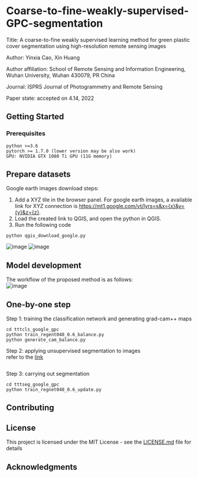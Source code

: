 # Coarse-to-fine-weakly-supervised-GPC-segmentation

Title: A coarse-to-fine weakly supervised learning method for green plastic cover segmentation using high-resolution remote sensing images  

Author: Yinxia Cao, Xin Huang  

Author affiliation: School of Remote Sensing and Information Engineering, Wuhan University, Wuhan 430079, PR China  

Journal: ISPRS Journal of Photogrammetry and Remote Sensing  

Paper state: accepted on 4.14, 2022  

## Getting Started

### Prerequisites

```
python >=3.6
pytorch >= 1.7.0 (lower version may be also work)
GPU: NVIDIA GTX 1080 Ti GPU (11G memory)
```
## Prepare datasets
Google earth images download steps:
1. Add a XYZ tile in the browser panel. 
For google earth images, a available link for XYZ connection is https://mt1.google.com/vt/lyrs=s&x={x}&y={y}&z={z}.
2. Load the created link to QGIS, and open the python in QGIS. 
3. Run the following code
```
python qgis_download_google.py
```
![image](https://user-images.githubusercontent.com/39206462/147477579-ecdb5dc8-961a-47e6-ba8a-5b3ab30f38a4.png)
![image](https://user-images.githubusercontent.com/39206462/147477947-4489ce26-903d-4e04-a37e-b2a4d94881cf.png)

## Model development
The workflow of the proposed method is as follows:   
![image](https://user-images.githubusercontent.com/39206462/164873266-3a94972b-ecee-4b0e-8055-a8f3921d3148.png)

## One-by-one step
Step 1: training the classification network and generating grad-cam++ maps   
```
cd tttcls_google_gpc
python train_regent040_0.6_balance.py
python generate_cam_balance.py
```
Step 2: applying unsupervised segmentation to images   
refer to the [link](https://github.com/kanezaki/pytorch-unsupervised-segmentation)
```

```
Step 3: carrying out segmentation 
```
cd tttseg_google_gpc
python train_regnet040_0.6_update.py
```
## Contributing


## License

This project is licensed under the MIT License - see the [LICENSE.md](LICENSE.md) file for details


## Acknowledgments

